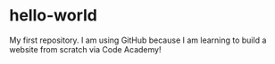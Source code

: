 # hello-world
My first repository.
I am using GitHub because I am learning to build a website from scratch via Code Academy!
